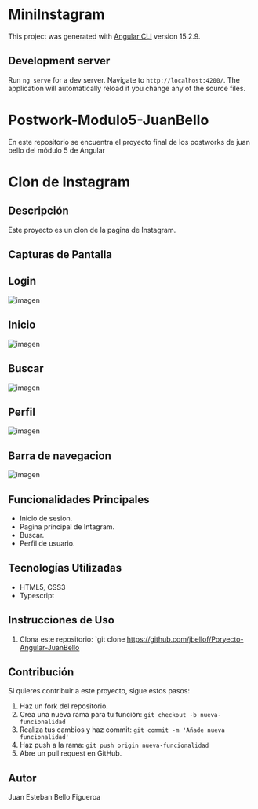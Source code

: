 # MiniInstagram

This project was generated with [Angular CLI](https://github.com/angular/angular-cli) version 15.2.9.

## Development server

Run `ng serve` for a dev server. Navigate to `http://localhost:4200/`. The application will automatically reload if you change any of the source files.
# Postwork-Modulo5-JuanBello
En este repositorio se encuentra el proyecto final de los postworks de juan bello del módulo 5 de Angular
# Clon de Instagram

## Descripción

Este proyecto es un clon de la pagina de Instagram.

## Capturas de Pantalla
## Login 
![imagen](https://github.com/jbellof/Poryecto-Angular-JuanBello/assets/90292783/b0cee30e-16a1-48df-ae8b-1cc7d992f13b)
## Inicio 
![imagen](https://github.com/jbellof/Poryecto-Angular-JuanBello/assets/90292783/147ef28f-d1fd-4211-87e5-b4e248ffb108)
## Buscar 
![imagen](https://github.com/jbellof/Poryecto-Angular-JuanBello/assets/90292783/6c66ac15-1572-42b1-84ef-69acd8682664)

## Perfil
![imagen](https://github.com/jbellof/Poryecto-Angular-JuanBello/assets/90292783/e7ab3e87-026f-4eca-a1c2-a3287534ac37)
## Barra de navegacion 
![imagen](https://github.com/jbellof/Poryecto-Angular-JuanBello/assets/90292783/18910529-7897-41a1-a90b-b86c5af101c0)


## Funcionalidades Principales

- Inicio de sesion.
- Pagina principal de Intagram.
- Buscar.
- Perfil de usuario.

## Tecnologías Utilizadas

- HTML5, CSS3
- Typescript

## Instrucciones de Uso

1. Clona este repositorio: `git clone https://github.com/jbellof/Poryecto-Angular-JuanBello

## Contribución

Si quieres contribuir a este proyecto, sigue estos pasos:

1. Haz un fork del repositorio.
2. Crea una nueva rama para tu función: `git checkout -b nueva-funcionalidad`
3. Realiza tus cambios y haz commit: `git commit -m 'Añade nueva funcionalidad'`
4. Haz push a la rama: `git push origin nueva-funcionalidad`
5. Abre un pull request en GitHub.

## Autor

Juan Esteban Bello Figueroa 
